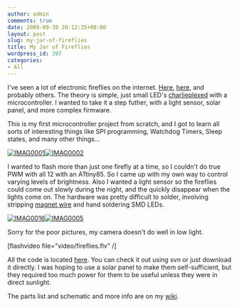 ```yaml
---
author: admin
comments: true
date: 2009-09-30 20:12:35+00:00
layout: post
slug: my-jar-of-fireflies
title: My Jar of Fireflies
wordpress_id: 397
categories:
- All
---
```


I've seen a lot of electronic fireflies on the internet. [Here](http://negativeacknowledge.com/2008/10/18/led-fireflies-in-a-jar/), [here](http://www.instructables.com/id/Jar-of-Fireflies/), and probably others. The theory is simple, just small LED's [charlieplexed](http://en.wikipedia.org/wiki/Charlieplexing) with a microcontroller. I wanted to take it a step futher, with a light sensor, solar panel, and more complex firmware.

This is my first microcontroller project from scratch, and I got to learn all sorts of interesting things like SPI programming, Watchdog Timers, Sleep states, and many other things...

[![IMAG0001](https://xkyle.com/wp-content/uploads/IMAG0001-300x225.jpg)](https://xkyle.com/wp-content/uploads/IMAG0001.JPG)[![IMAG0002](https://xkyle.com/wp-content/uploads/IMAG0002-300x225.jpg)](https://xkyle.com/wp-content/uploads/IMAG0002.JPG)

I wanted to flash more than just one firefly at a time, so I couldn't do true PWM with all 12 with an ATtiny85. So I came up with my own way to control varying levels of brightness. Also I wanted a light sensor so the fireflies could come out slowly during the night, and the quickly disappear when the lights come on. The hardware was pretty difficult to solder, involving stripping [magnet wire](http://www.radioshack.com/product/index.jsp?productId=2036277) and hand soldering SMD LEDs.

[![IMAG0016](https://xkyle.com/wp-content/uploads/IMAG0016-300x225.jpg)](https://xkyle.com/wp-content/uploads/IMAG0016.JPG)[![IMAG0005](https://xkyle.com/wp-content/uploads/IMAG0005-300x225.jpg)](https://xkyle.com/wp-content/uploads/IMAG0005.JPG)

Sorry for the poor pictures, my camera doesn't do well in low light.

[flashvideo file="video/fireflies.flv" /]

All the code is located [here](https://github.com/solarkennedy/fireflies). You can check it out using svn or just download it directly. I was hoping to use a solar panel to make them self-sufficient, but they required too much power for them to be useful unless they were in direct sunlight.

The parts list and schematic and more info are on my [wiki](http://wiki.xkyle.com/Fireflies).
